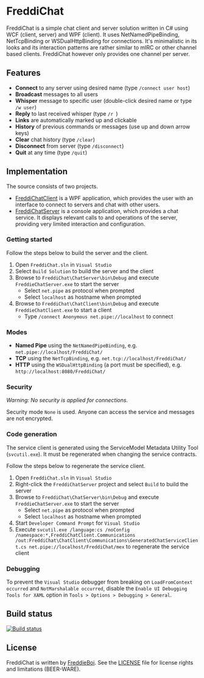 FreddiChat
==========
FreddiChat is a simple chat client and server solution written in C# using WCF (client, server) and WPF (client). It uses NetNamedPipeBinding, NetTcpBinding or WSDualHttpBinding for connections. It's minimalistic in its looks and its interaction patterns are rather similar to mIRC or other channel based clients. FreddiChat however only provides one channel per server.

Features
--------
+ **Connect** to any server using desired name (type `/connect user host`)
+ **Broadcast** messages to all users
+ **Whisper** message to specific user (double-click desired name or type `/w user`)
+ **Reply** to last received whisper (type `/r `)
+ **Links** are automatically marked up and clickable
+ **History** of previous commands or messages (use up and down arrow keys)
+ **Clear** chat history (type `/clear`)
+ **Disconnect** from server (type `/disconnect`)
+ **Quit** at any time (type `/quit`)

Implementation
--------------
The source consists of two projects.

+ [FreddiChatClient](https://github.com/FreddieBoi/FreddiChat/tree/master/ChatClient "FreddiChatClient on github") is a WPF application, which provides the user with an interface to connect to servers and chat with other users.
+ [FreddiChatServer](https://github.com/FreddieBoi/FreddiChat/tree/master/ChatServer "FreddiChatServer on github") is a console application, which provides a chat service. It displays relevant calls to and operations of the server, providing very limited interaction and configuration.

### Getting started
Follow the steps below to build the server and the client.

1. Open `FreddiChat.sln` in `Visual Studio`
2. Select `Build Solution` to build the server and the client
3. Browse to `FreddiChat\ChatServer\bin\Debug` and execute `FreddieChatServer.exe` to start the server
    + Select `net.pipe` as protocol when prompted
    + Select `localhost` as hostname when prompted
4. Browse to `FreddiChat\ChatClient\bin\Debug` and execute `FreddieChatClient.exe` to start a client
    + Type `/connect Anonymous net.pipe://localhost` to connect

### Modes
+ **Named Pipe** using the `NetNamedPipeBinding`, e.g. `net.pipe://localhost/FreddiChat/`
+ **TCP** using the `NetTcpBinding`, e.g. `net.tcp://localhost/FreddiChat/`
+ **HTTP** using the `WSDualHttpBinding` (a port must be specified), e.g. `http://localhost:8080/FreddiChat/`

### Security
*Warning: No security is applied for connections.*

Security mode `None` is used. Anyone can access the service and messages are not encrypted.

### Code generation
The service client is generated using the ServiceModel Metadata Utility Tool (`svcutil.exe`). It must be regenerated when changing the service contracts.

Follow the steps below to regenerate the service client.

1. Open `FreddiChat.sln` in `Visual Studio`
2. Right-click the `FreddiChatServer` project and select `Build` to build the server
3. Browse to `FreddiChat\ChatServer\bin\Debug` and execute `FreddieChatServer.exe` to start the server
    + Select `net.pipe` as protocol when prompted
    + Select `localhost` as hostname when prompted
4. Start `Developer Command Prompt` for `Visual Studio`
5. Execute `svcutil.exe /language:cs /noConfig /namespace:*,FreddiChatClient.Communications /out:FreddiChat\ChatClient\Communications\GeneratedChatServiceClient.cs net.pipe://localhost/FreddiChat/mex` to regenerate the service client

### Debugging
To prevent the `Visual Studio` debugger from breaking on `LoadFromContext occurred` and `NotMarshalable occurred`, disable the `Enable UI Debugging Tools for XAML` option in `Tools > Options > Debugging > General`.

Build status
------------
[![Build status](https://ci.appveyor.com/api/projects/status/ucsjr4p7011d6sve?svg=true)](https://ci.appveyor.com/project/FreddieBoi/freddichat)

License
-------
FreddiChat is written by [FreddieBoi](https://github.com/FreddieBoi "FreddieBoi on github"). See the [LICENSE](https://github.com/FreddieBoi/FreddiChat/blob/master/LICENSE) file for license rights and limitations (BEER-WARE).
